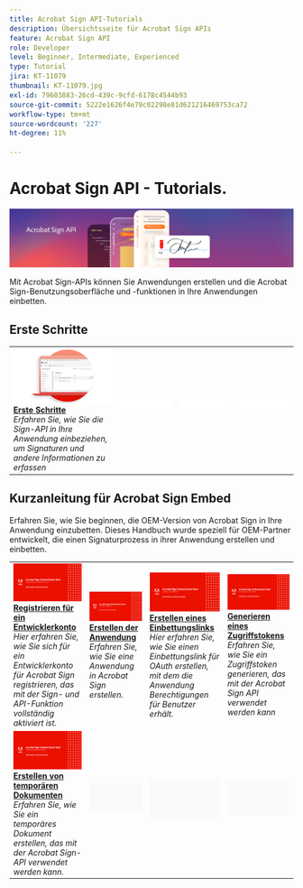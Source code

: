 ```yaml
---
title: Acrobat Sign API-Tutorials
description: Übersichtsseite für Acrobat Sign APIs
feature: Acrobat Sign API
role: Developer
level: Beginner, Intermediate, Experienced
type: Tutorial
jira: KT-11079
thumbnail: KT-11079.jpg
exl-id: 79603883-26cd-439c-9cfd-6178c4544b93
source-git-commit: 5222e1626f4e79c02298e81d621216469753ca72
workflow-type: tm+mt
source-wordcount: '227'
ht-degree: 11%

---
```


# Acrobat Sign API - Tutorials.

![Acrobat Sign API-Banner](../assets/acrobatsignhero.png)

Mit Acrobat Sign-APIs können Sie Anwendungen erstellen und die Acrobat Sign-Benutzungsoberfläche und -funktionen in Ihre Anwendungen einbetten.

## Erste Schritte

<table style="table-layout:fixed">
<tr>
   <td>
    <a href="signapi.md">
      <img alt="Erste Schritte" src="assets/GSASAPI_thumb.png" />
    </a>
    <div>
    <a href="signapi.md"><strong>Erste Schritte</strong></a>
    </div>
    <em>Erfahren Sie, wie Sie die Sign-API in Ihre Anwendung einbeziehen, um Signaturen und andere Informationen zu erfassen</em>
    <br>
  </td>
  <td>
    <img alt="Spacer" src="../assets/WhiteBanner_Placeholder.png" />
    <div>
    <br>
  </td>
  <td>
    <img alt="Spacer" src="../assets/WhiteBanner_Placeholder.png" />
    <div>
    <br>
  </td>
  <td>
    <img alt="Spacer" src="../assets/WhiteBanner_Placeholder.png" />
    <div>
    <br>
  </td>
</tr>
</table>

## Kurzanleitung für Acrobat Sign Embed

Erfahren Sie, wie Sie beginnen, die OEM-Version von Acrobat Sign in Ihre Anwendung einzubetten. Dieses Handbuch wurde speziell für OEM-Partner entwickelt, die einen Signaturprozess in ihrer Anwendung erstellen und einbetten.

<table style="table-layout:fixed">
<tr>
 <td>
   <a href="sign-up-developer-account.md">
      <img alt="Registrieren für ein Entwicklerkonto" src="assets/Signingup_1280.png" />
   </a>
    <div>
   <a href="sign-up-developer-account.md"><strong>Registrieren für ein Entwicklerkonto</strong></a>
    </div>
    <em>Hier erfahren Sie, wie Sie sich für ein Entwicklerkonto für Acrobat Sign registrieren, das mit der Sign- und API-Funktion vollständig aktiviert ist.</em>
    <br>
  </td>
  <td>
   <a href="creating-your-application.md">
      <img alt="Erstellen der Anwendung" src="assets/Creatingyourapplication_1280.png" />
   </a>
    <div>
   <a href="creating-your-application.md"><strong>Erstellen der Anwendung</strong></a>
    </div>
    <em>Erfahren Sie, wie Sie eine Anwendung in Acrobat Sign erstellen.</em>
    <br>
  </td>
   <td>
   <a href="creating-an-embed-link.md">
      <img alt="Erstellen eines Einbettungslinks" src="assets/Creatinganembedlink_1280.png" />
   </a>
    <div>
   <a href="creating-an-embed-link.md"><strong>Erstellen eines Einbettungslinks</strong></a>
    </div>
    <em>Hier erfahren Sie, wie Sie einen Einbettungslink für OAuth erstellen, mit dem die Anwendung Berechtigungen für Benutzer erhält.</em>
    <br>
  </td>
  <td>
   <a href="generating-an-access-token.md">
      <img alt="Generieren eines Zugriffstokens" src="assets/Generatingyouraccesstoken_1280.png" />
   </a>
    <div>
   <a href="generating-an-access-token.md"><strong>Generieren eines Zugriffstokens</strong></a>
    </div>
    <em>Erfahren Sie, wie Sie ein Zugriffstoken generieren, das mit der Acrobat Sign API verwendet werden kann</em>
    <br>
  </td>
</tr>
<tr>
  <td>
   <a href="creating-a-transient-document.md">
      <img alt="Erstellen von temporären Dokumenten" src="assets/Creatingatransientdocument_1280.png" />
   </a>
    <div>
   <a href="creating-a-transient-document.md"><strong>Erstellen von temporären Dokumenten</strong></a>
    </div>
    <em>Erfahren Sie, wie Sie ein temporäres Dokument erstellen, das mit der Acrobat Sign-API verwendet werden kann.</em>
    <br>
  </td>
  <td>
    <img alt="Spacer" src="../assets/GrayBanner_Placeholder.png" />
    <div>
    <br>
  </td>
   <td>
    <img alt="Spacer" src="../assets/GrayBanner_Placeholder.png" />
    <div>
    <br>
  </td>
  <td>
    <img alt="Spacer" src="../assets/GrayBanner_Placeholder.png" />
    <div>
    <br>
  </td>
</tr>
</table>
